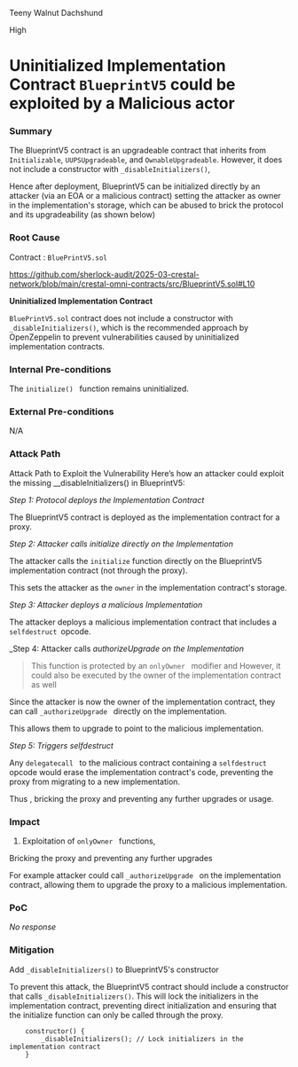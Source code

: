 Teeny Walnut Dachshund

High

# Uninitialized Implementation Contract `BlueprintV5` could be exploited by a Malicious actor

### Summary

The BlueprintV5 contract is an upgradeable contract that inherits from `Initializable`, `UUPSUpgradeable`, and `OwnableUpgradeable`. 
However, it does not include a constructor with `_disableInitializers()`, 

Hence after deployment, 
BlueprintV5 can be initialized directly by an attacker (via an EOA or a malicious contract) 
setting the attacker as owner in the implementation's storage, 
which can be abused to brick the protocol and its upgradeability (as shown below)

### Root Cause

Contract : `BluePrintV5.sol`

https://github.com/sherlock-audit/2025-03-crestal-network/blob/main/crestal-omni-contracts/src/BlueprintV5.sol#L10

**Uninitialized Implementation Contract**

`BluePrintV5.sol` contract does not include a constructor with `_disableInitializers()`, 
which is the recommended approach by OpenZeppelin to prevent vulnerabilities caused by uninitialized implementation contracts.


### Internal Pre-conditions

The `initialize() ` function remains uninitialized.

### External Pre-conditions

N/A

### Attack Path

Attack Path to Exploit the Vulnerability
Here’s how an attacker could exploit the missing __disableInitializers() in BlueprintV5:

_Step 1: Protocol deploys the Implementation Contract_

The BlueprintV5 contract is deployed as the implementation contract for a proxy.

_Step 2: Attacker calls initialize directly on the Implementation_

The attacker calls the `initialize` function directly on the BlueprintV5 implementation contract 
(not through the proxy).

This sets the attacker as the `owner` in the implementation contract's storage.

_Step 3: Attacker deploys a malicious Implementation_

The attacker deploys a malicious implementation contract that includes a `selfdestruct `opcode.


_Step 4: Attacker calls _authorizeUpgrade on the Implementation_
 
> This function is protected by an `onlyOwner ` modifier and 
> However, it could also be executed by the owner of the implementation contract as well


Since the attacker is now the owner of the implementation contract, 
they can call `_authorizeUpgrade ` directly on the implementation.

This allows them to upgrade  to point to the malicious implementation.


_Step 5: Triggers selfdestruct_

Any  `delegatecall ` to the malicious contract containing a `selfdestruct` opcode
would erase the implementation contract's code, 
preventing the proxy from migrating to a new implementation.

Thus , bricking the proxy and preventing any further upgrades or usage.


### Impact

1. Exploitation of `onlyOwner ` functions, 

Bricking the proxy and preventing any further upgrades

For example attacker could call `_authorizeUpgrade ` on the implementation contract, 
allowing them to upgrade the proxy to a malicious implementation.


### PoC

_No response_

### Mitigation

Add `_disableInitializers()` to BlueprintV5's constructor

To prevent this attack, 
the BlueprintV5 contract should include a constructor that calls `_disableInitializers()`. 
This will lock the initializers in the implementation contract, 
preventing direct initialization and ensuring that the initialize function can only be called through the proxy.

```solidity
    constructor() {
        _disableInitializers(); // Lock initializers in the implementation contract
    }

```